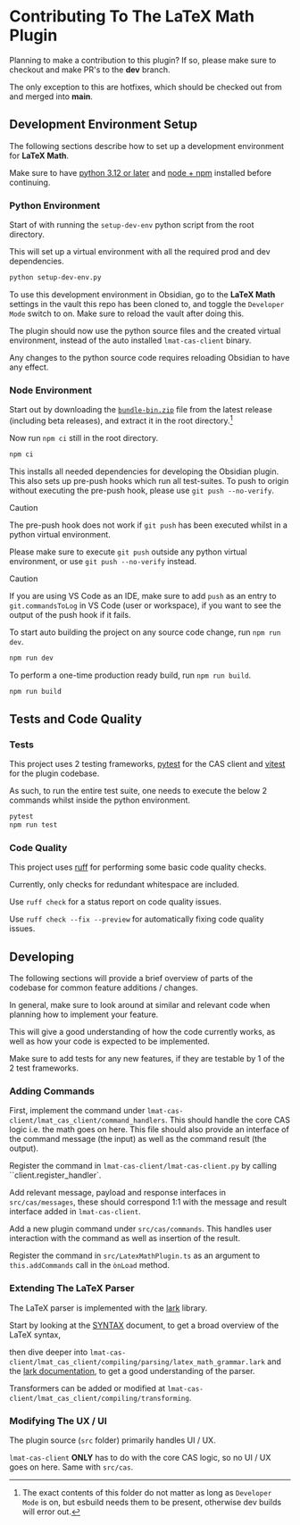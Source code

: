 # Contributing To The LaTeX Math Plugin

Planning to make a contribution to this plugin? If so, please make sure to checkout and make PR's to the **dev** branch.

The only exception to this are hotfixes, which should be checked out from and merged into **main**.

## Development Environment Setup

The following sections describe how to set up a development environment for **LaTeX Math**.

Make sure to have [python 3.12 or later](https://www.python.org/) and [node + npm](https://nodejs.org/en/download/) installed before continuing.

### Python Environment

Start of with running the `setup-dev-env` python script from the root directory.

This will set up a virtual environment with all the required prod and dev dependencies.

```sh
python setup-dev-env.py
```

To use this development environment in Obsidian, go to the **LaTeX Math** settings in the vault this repo has been cloned to, and toggle the `Developer Mode` switch to on. Make sure to reload the vault after doing this.

The plugin should now use the python source files and the created virtual environment, instead of the auto installed `lmat-cas-client` binary.

Any changes to the python source code requires reloading Obsidian to have any effect.

### Node Environment

Start out by downloading the [`bundle-bin.zip`](https://github.com/zarstensen/obsidian-latex-math/releases) file from the latest release (including beta releases), and extract it in the root directory.[^bundle-bin]

[^bundle-bin]: The exact contents of this folder do not matter as long as `Developer Mode` is on, but esbuild needs them to be present, otherwise dev builds will error out.

Now run `npm ci` still in the root directory.

```sh
npm ci
```

This installs all needed dependencies for developing the Obsidian plugin.
This also sets up pre-push hooks which run all test-suites.
To push to origin without executing the pre-push hook, please use `git push --no-verify`.

> [!CAUTION]
> The pre-push hook does not work if `git push` has been executed whilst in a python virtual environment.
>
> Please make sure to execute `git push` outside any python virtual environment, or use `git push --no-verify` instead.

> [!CAUTION]
> If you are using VS Code as an IDE, make sure to add `push` as an entry to `git.commandsToLog` in VS Code (user or workspace), if you want to see the output of the push hook if it fails.

To start auto building the project on any source code change, run `npm run dev`.

```sh
npm run dev
```

To perform a one-time production ready build, run `npm run build`.

```sh
npm run build
```

## Tests and Code Quality

### Tests

This project uses 2 testing frameworks, [pytest](https://docs.pytest.org/en/stable/) for the CAS client and [vitest](https://vitest.dev/) for the plugin codebase.

As such, to run the entire test suite, one needs to execute the below 2 commands whilst inside the python environment.

```sh
pytest
npm run test
```

### Code Quality

This project uses [ruff](https://docs.astral.sh/ruff/) for performing some basic code quality checks.

Currently, only checks for redundant whitespace are included.

Use `ruff check` for a status report on code quality issues.

Use `ruff check --fix --preview` for automatically fixing code quality issues.

## Developing

The following sections will provide a brief overview of parts of the codebase for common feature additions / changes.

In general, make sure to look around at similar and relevant code when planning how to implement your feature.

This will give a good understanding of how the code currently works, as well as how your code is expected to be implemented.

Make sure to add tests for any new features, if they are testable by 1 of the 2 test frameworks.

### Adding Commands

First, implement the command under `lmat-cas-client/lmat_cas_client/command_handlers`. This should handle the core CAS logic i.e. the math goes on here.
This file should also provide an interface of the command message (the input) as well as the command result (the output).

Register the command in `lmat-cas-client/lmat-cas-client.py` by calling ``client.register_handler`.

Add relevant message, payload and response interfaces in `src/cas/messages`, these should correspond 1:1 with the message and result interface added in `lmat-cas-client`.

Add a new plugin command under `src/cas/commands`. This handles user interaction with the command as well as insertion of the result.

Register the command in `src/LatexMathPlugin.ts` as an argument to `this.addCommands` call in the `ònLoad` method.

### Extending The LaTeX Parser

The LaTeX parser is implemented with the [lark](https://lark-parser.readthedocs.io/en/latest/philosophy.html) library.

Start by looking at the [SYNTAX](SYNTAX.md) document, to get a broad overview of the LaTeX syntax,

then dive deeper into `lmat-cas-client/lmat_cas_client/compiling/parsing/latex_math_grammar.lark` and the [lark documentation](https://lark-parser.readthedocs.io/en/latest/how_to_use.html), to get a good understanding of the parser.

Transformers can be added or modified at `lmat-cas-client/lmat_cas_client/compiling/transforming`.

### Modifying The UX / UI

The plugin source (`src` folder) primarily handles UI / UX.

`lmat-cas-client` **ONLY** has to do with the core CAS logic, so no UI / UX goes on here.
Same with `src/cas`.
